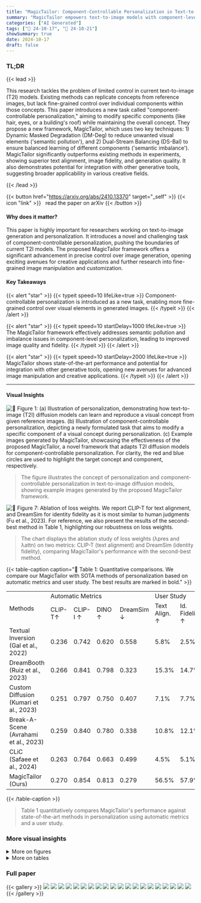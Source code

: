 ```yaml
---
title: "MagicTailor: Component-Controllable Personalization in Text-to-Image Diffusion Models"
summary: "MagicTailor empowers text-to-image models with component-level control, enabling precise customization of generated images by modifying specific visual elements."
categories: ["AI Generated"]
tags: ["🔖 24-10-17", "🤗 24-10-21"]
showSummary: true
date: 2024-10-17
draft: false
---
```


### TL;DR


{{< lead >}}

This research tackles the problem of limited control in current text-to-image (T2I) models.  Existing methods can replicate concepts from reference images, but lack fine-grained control over individual components within those concepts. This paper introduces a new task called "component-controllable personalization," aiming to modify specific components (like hair, eyes, or a building's roof) while maintaining the overall concept.  They propose a new framework, MagicTailor, which uses two key techniques: 1) Dynamic Masked Degradation (DM-Deg) to reduce unwanted visual elements ('semantic pollution'), and 2) Dual-Stream Balancing (DS-Bal) to ensure balanced learning of different components ('semantic imbalance').  MagicTailor significantly outperforms existing methods in experiments, showing superior text alignment, image fidelity, and generation quality.  It also demonstrates potential for integration with other generative tools, suggesting broader applicability in various creative fields.

{{< /lead >}}


{{< button href="https://arxiv.org/abs/2410.13370" target="_self" >}}
{{< icon "link" >}} &nbsp; read the paper on arXiv
{{< /button >}}

#### Why does it matter?
This paper is highly important for researchers working on text-to-image generation and personalization.  It introduces a novel and challenging task of component-controllable personalization, pushing the boundaries of current T2I models. The proposed MagicTailor framework offers a significant advancement in precise control over image generation, opening exciting avenues for creative applications and further research into fine-grained image manipulation and customization.
#### Key Takeaways

{{< alert "star" >}}
{{< typeit speed=10 lifeLike=true >}} Component-controllable personalization is introduced as a new task, enabling more fine-grained control over visual elements in generated images. {{< /typeit >}}
{{< /alert >}}

{{< alert "star" >}}
{{< typeit speed=10 startDelay=1000 lifeLike=true >}} The MagicTailor framework effectively addresses semantic pollution and imbalance issues in component-level personalization, leading to improved image quality and fidelity. {{< /typeit >}}
{{< /alert >}}

{{< alert "star" >}}
{{< typeit speed=10 startDelay=2000 lifeLike=true >}} MagicTailor shows state-of-the-art performance and potential for integration with other generative tools, opening new avenues for advanced image manipulation and creative applications. {{< /typeit >}}
{{< /alert >}}

------
#### Visual Insights



![](figures/figures_1_0.png "🔼 Figure 1: (a) Illustration of personalization, demonstrating how text-to-image (T2I) diffusion models can learn and reproduce a visual concept from given reference images. (b) Illustration of component-controllable personalization, depicting a newly formulated task that aims to modify a specific component of a visual concept during personalization. (c) Example images generated by MagicTailor, showcasing the effectiveness of the proposed MagicTailor, a novel framework that adapts T2I diffusion models for component-controllable personalization. For clarity, the red and blue circles are used to highlight the target concept and component, respectively.")

> The figure illustrates the concept of personalization and component-controllable personalization in text-to-image diffusion models, showing example images generated by the proposed MagicTailor framework.





![](charts/charts_8_0.png "🔼 Figure 7: Ablation of loss weights. We report CLIP-T for text alignment, and DreamSim for identity fidelity as it is most similar to human judgments (Fu et al., 2023). For reference, we also present the results of the second-best method in Table 1, highlighting our robustness on loss weights.")

> The chart displays the ablation study of loss weights (λpres and λattn) on two metrics: CLIP-T (text alignment) and DreamSim (identity fidelity), comparing MagicTailor's performance with the second-best method.





{{< table-caption caption="🔽 Table 1: Quantitative comparisons. We compare our MagicTailor with SOTA methods of personalization based on automatic metrics and user study. The best results are marked in bold." >}}
<table id='2' style='font-size:16px'><tr><td rowspan="2">Methods</td><td colspan="4">Automatic Metrics</td><td colspan="3">User Study</td></tr><tr><td>CLIP-T↑</td><td>CLIP-I ↑</td><td>DINO ↑</td><td>DreamSim ↓</td><td>Text Align. ↑</td><td>Id. Fidelity ↑</td><td>Gen. Quality ↑</td></tr><tr><td>Textual Inversion (Gal et al., 2022)</td><td>0.236</td><td>0.742</td><td>0.620</td><td>0.558</td><td>5.8%</td><td>2.5%</td><td>5.2%</td></tr><tr><td>DreamBooth (Ruiz et al., 2023)</td><td>0.266</td><td>0.841</td><td>0.798</td><td>0.323</td><td>15.3%</td><td>14.7%</td><td>12.5%</td></tr><tr><td>Custom Diffusion (Kumari et al., 2023)</td><td>0.251</td><td>0.797</td><td>0.750</td><td>0.407</td><td>7.1%</td><td>7.7%</td><td>9.8%</td></tr><tr><td>Break-A-Scene (Avrahami et al., 2023)</td><td>0.259</td><td>0.840</td><td>0.780</td><td>0.338</td><td>10.8%</td><td>12.1%</td><td>22.8%</td></tr><tr><td>CLiC (Safaee et al., 2024)</td><td>0.263</td><td>0.764</td><td>0.663</td><td>0.499</td><td>4.5%</td><td>5.1%</td><td>6.2%</td></tr><tr><td>MagicTailor (Ours)</td><td>0.270</td><td>0.854</td><td>0.813</td><td>0.279</td><td>56.5%</td><td>57.9%</td><td>43.4%</td></tr></table>{{< /table-caption >}}

> Table 1 quantitatively compares MagicTailor's performance against state-of-the-art methods in personalization using automatic metrics and a user study.



### More visual insights

<details>
<summary>More on figures
</summary>


![](figures/figures_3_0.png "🔼 Figure 2: Major challenges in component-controllable personalization. (a) Semantic pollution: (i) Undesired visual elements may inadvertently disturb the personalized concept. (ii) A simple mask-out strategy is ineffective and causes unintended compositions, whereas (iii) our DM-Deg effectively suppresses unwanted visual semantics, preventing such pollution. (b) Semantic imbalance: (i) Simultaneously learning the concept and component can lead to imbalance, resulting in concept or component distortion (here we present a case for the former). (ii) Our DS-Bal ensures balanced learning, enhancing personalization performance.")

> Figure 2 illustrates the two main challenges in component-controllable personalization: semantic pollution and semantic imbalance, showcasing how the proposed DM-Deg and DS-Bal methods address these issues.


![](figures/figures_3_1.png "🔼 Figure 1: (a) Illustration of personalization, demonstrating how text-to-image (T2I) diffusion models can learn and reproduce a visual concept from given reference images. (b) Illustration of component-controllable personalization, depicting a newly formulated task that aims to modify a specific component of a visual concept during personalization. (c) Example images generated by MagicTailor, showcasing the effectiveness of the proposed MagicTailor, a novel framework that adapts T2I diffusion models for component-controllable personalization. For clarity, the red and blue circles are used to highlight the target concept and component, respectively.")

> Figure 1 illustrates personalization and component-controllable personalization tasks, and provides example images generated by the proposed MagicTailor framework.


![](figures/figures_4_0.png "🔼 Figure 3: Pipeline overview of MagicTailor. Using reference images as the inputs, MagicTailor fine-tunes a T2I diffusion model to learn both the target concept and component, enabling the generation of images that seamlessly integrate the component into the concept. Two key techniques, Dynamic Masked Degradation (DM-Deg, see Section 3.2) and Dual-Stream Balancing (DS-Bal, see Section 3.3), address the challenges of semantic pollution and semantic imbalance, respectively. For clarity, only one image per concept/component is presented and the warm-up stage is not depicted.")

> The figure illustrates the MagicTailor pipeline, which uses reference images to fine-tune a text-to-image diffusion model, incorporating DM-Deg and DS-Bal to address semantic pollution and imbalance.


![](figures/figures_5_0.png "🔼 Figure 1: (a) Illustration of personalization, demonstrating how text-to-image (T2I) diffusion models can learn and reproduce a visual concept from given reference images. (b) Illustration of component-controllable personalization, depicting a newly formulated task that aims to modify a specific component of a visual concept during personalization. (c) Example images generated by MagicTailor, showcasing the effectiveness of the proposed MagicTailor, a novel framework that adapts T2I diffusion models for component-controllable personalization. For clarity, the red and blue circles are used to highlight the target concept and component, respectively.")

> This figure illustrates the concept of personalization and component-controllable personalization in text-to-image diffusion models, along with example images generated by the proposed MagicTailor framework.


![](figures/figures_6_0.png "🔼 Figure 1: (a) Illustration of personalization, demonstrating how text-to-image (T2I) diffusion models can learn and reproduce a visual concept from given reference images. (b) Illustration of component-controllable personalization, depicting a newly formulated task that aims to modify a specific component of a visual concept during personalization. (c) Example images generated by MagicTailor, showcasing the effectiveness of the proposed MagicTailor, a novel framework that adapts T2I diffusion models for component-controllable personalization. For clarity, the red and blue circles are used to highlight the target concept and component, respectively.")

> Figure 1 illustrates personalization and component-controllable personalization in text-to-image diffusion models, showing how MagicTailor modifies a visual concept's specific component.


![](figures/figures_6_1.png "🔼 Figure 5: Visualization of the learning process. (a) The vanilla learning paradigm lapses into overemphasizing the easier one. (b) DS-Bal effectively balances the learning of the concept and component.")

> Figure 5 visualizes how the Dual-Stream Balancing (DS-Bal) method effectively balances the learning of visual semantics for both concept and component, resolving the semantic imbalance issue.


![](figures/figures_7_0.png "🔼 Figure 6: Qualitative comparisons. We present images generated by MagicTailor and the compared methods for various domains. MagicTailor generally achieves promising text alignment, strong identity fidelity, and high generation quality. More results are provided in Appendix D.")

> Figure 6 shows a qualitative comparison of images generated by MagicTailor and other state-of-the-art methods across various domains, highlighting MagicTailor's superior performance in text alignment, identity preservation, and overall image quality.


![](figures/figures_9_0.png "🔼 Figure 1: (a) Illustration of personalization, demonstrating how text-to-image (T2I) diffusion models can learn and reproduce a visual concept from given reference images. (b) Illustration of component-controllable personalization, depicting a newly formulated task that aims to modify a specific component of a visual concept during personalization. (c) Example images generated by MagicTailor, showcasing the effectiveness of the proposed MagicTailor, a novel framework that adapts T2I diffusion models for component-controllable personalization. For clarity, the red and blue circles are used to highlight the target concept and component, respectively.")

> Figure 1 illustrates the concept of personalization in text-to-image diffusion models, showcasing how MagicTailor modifies a specific component of a visual concept during the process.


![](figures/figures_9_1.png "🔼 Figure 1: (a) Illustration of personalization, demonstrating how text-to-image (T2I) diffusion models can learn and reproduce a visual concept from given reference images. (b) Illustration of component-controllable personalization, depicting a newly formulated task that aims to modify a specific component of a visual concept during personalization. (c) Example images generated by MagicTailor, showcasing the effectiveness of the proposed MagicTailor, a novel framework that adapts T2I diffusion models for component-controllable personalization. For clarity, the red and blue circles are used to highlight the target concept and component, respectively.")

> The figure illustrates the task of personalization, component-controllable personalization, and example images generated by the proposed MagicTailor framework.


![](figures/figures_9_2.png "🔼 Figure 6: Qualitative comparisons. We present images generated by MagicTailor and the compared methods for various domains. MagicTailor generally achieves promising text alignment, strong identity fidelity, and high generation quality. More results are provided in Appendix D.")

> Figure 6 shows a qualitative comparison of images generated by MagicTailor and other state-of-the-art methods across various domains, highlighting MagicTailor's superior text alignment, identity preservation, and image quality.


![](figures/figures_10_0.png "🔼 Figure 3: Pipeline overview of MagicTailor. Using reference images as the inputs, MagicTailor fine-tunes a T2I diffusion model to learn both the target concept and component, enabling the generation of images that seamlessly integrate the component into the concept. Two key techniques, Dynamic Masked Degradation (DM-Deg, see Section 3.2) and Dual-Stream Balancing (DS-Bal, see Section 3.3), address the challenges of semantic pollution and semantic imbalance, respectively. For clarity, only one image per concept/component is presented and the warm-up stage is not depicted.")

> The figure illustrates the pipeline of MagicTailor, a framework that adapts T2I diffusion models for component-controllable personalization, highlighting its key techniques: Dynamic Masked Degradation (DM-Deg) and Dual-Stream Balancing (DS-Bal).


![](figures/figures_10_2.png "🔼 Figure 9: Enhancing other generative tools. MagicTailor can conveniently collaborate with a variety of generative tools that focus on other tasks, equipping them with an additional ability to control the concept's component in their pipelines.")

> The figure shows how MagicTailor can be integrated with other generative tools like ControlNet, CSGO, and InstantMesh to enhance their capabilities by adding component-controllable personalization.


![](figures/figures_10_3.png "🔼 Figure 1: (a) Illustration of personalization, demonstrating how text-to-image (T2I) diffusion models can learn and reproduce a visual concept from given reference images. (b) Illustration of component-controllable personalization, depicting a newly formulated task that aims to modify a specific component of a visual concept during personalization. (c) Example images generated by MagicTailor, showcasing the effectiveness of the proposed MagicTailor, a novel framework that adapts T2I diffusion models for component-controllable personalization. For clarity, the red and blue circles are used to highlight the target concept and component, respectively.")

> Figure 1 illustrates the concept of personalization and component-controllable personalization, showing how text-to-image diffusion models can learn and reproduce visual concepts, modify specific components, and generate example images using the proposed MagicTailor framework.


![](figures/figures_10_6.png "🔼 Figure 1: (a) Illustration of personalization, demonstrating how text-to-image (T2I) diffusion models can learn and reproduce a visual concept from given reference images. (b) Illustration of component-controllable personalization, depicting a newly formulated task that aims to modify a specific component of a visual concept during personalization. (c) Example images generated by MagicTailor, showcasing the effectiveness of the proposed MagicTailor, a novel framework that adapts T2I diffusion models for component-controllable personalization. For clarity, the red and blue circles are used to highlight the target concept and component, respectively.")

> Figure 1 illustrates the personalization and component-controllable personalization tasks, and shows example images generated by the proposed MagicTailor framework.


![](figures/figures_17_0.png "🔼 Figure 1: (a) Illustration of personalization, demonstrating how text-to-image (T2I) diffusion models can learn and reproduce a visual concept from given reference images. (b) Illustration of component-controllable personalization, depicting a newly formulated task that aims to modify a specific component of a visual concept during personalization. (c) Example images generated by MagicTailor, showcasing the effectiveness of the proposed MagicTailor, a novel framework that adapts T2I diffusion models for component-controllable personalization. For clarity, the red and blue circles are used to highlight the target concept and component, respectively.")

> Figure 1 illustrates personalization and component-controllable personalization, and provides example images generated by MagicTailor, highlighting the target concept and component.


![](figures/figures_17_1.png "🔼 Figure 8: (a) Decoupled generation. MagicTailor can also separately generate the target concept and component, enriching prospective combinations. (b) Controlling multiple components. MagicTailor shows the potential to handle more than one component, highlighting its effectiveness.")

> Figure 8 demonstrates MagicTailor's ability to generate concepts and components separately and to control multiple components simultaneously.


![](figures/figures_17_2.png "🔼 Figure 4: Motivation of dynamic intensity. (a) Fixed intensity (ad = 0.5 here) could cause noisy generated images. (b) Our dynamic intensity helps to mitigate noise memorization.")

> The figure illustrates the benefit of using dynamic intensity in the DM-Deg process to mitigate noise memorization during image generation.


![](figures/figures_17_3.png "🔼 Figure 1: (a) Illustration of personalization, demonstrating how text-to-image (T2I) diffusion models can learn and reproduce a visual concept from given reference images. (b) Illustration of component-controllable personalization, depicting a newly formulated task that aims to modify a specific component of a visual concept during personalization. (c) Example images generated by MagicTailor, showcasing the effectiveness of the proposed MagicTailor, a novel framework that adapts T2I diffusion models for component-controllable personalization. For clarity, the red and blue circles are used to highlight the target concept and component, respectively.")

> The figure illustrates the concept of personalization and component-controllable personalization in text-to-image diffusion models, showing how MagicTailor modifies a specific component of a visual concept during personalization.


![](figures/figures_17_4.png "🔼 Figure 1: (a) Illustration of personalization, demonstrating how text-to-image (T2I) diffusion models can learn and reproduce a visual concept from given reference images. (b) Illustration of component-controllable personalization, depicting a newly formulated task that aims to modify a specific component of a visual concept during personalization. (c) Example images generated by MagicTailor, showcasing the effectiveness of the proposed MagicTailor, a novel framework that adapts T2I diffusion models for component-controllable personalization. For clarity, the red and blue circles are used to highlight the target concept and component, respectively.")

> Figure 1 illustrates personalization, component-controllable personalization, and example images generated by MagicTailor to showcase its effectiveness in adapting text-to-image diffusion models for component-controllable personalization.


![](figures/figures_17_5.png "🔼 Figure 1: (a) Illustration of personalization, demonstrating how text-to-image (T2I) diffusion models can learn and reproduce a visual concept from given reference images. (b) Illustration of component-controllable personalization, depicting a newly formulated task that aims to modify a specific component of a visual concept during personalization. (c) Example images generated by MagicTailor, showcasing the effectiveness of the proposed MagicTailor, a novel framework that adapts T2I diffusion models for component-controllable personalization. For clarity, the red and blue circles are used to highlight the target concept and component, respectively.")

> Figure 1 illustrates the concept of personalization in text-to-image diffusion models and introduces a new task, component-controllable personalization, showing examples of images generated by the proposed MagicTailor framework.


![](figures/figures_18_0.png "🔼 Figure 1: (a) Illustration of personalization, demonstrating how text-to-image (T2I) diffusion models can learn and reproduce a visual concept from given reference images. (b) Illustration of component-controllable personalization, depicting a newly formulated task that aims to modify a specific component of a visual concept during personalization. (c) Example images generated by MagicTailor, showcasing the effectiveness of the proposed MagicTailor, a novel framework that adapts T2I diffusion models for component-controllable personalization. For clarity, the red and blue circles are used to highlight the target concept and component, respectively.")

> Figure 1 illustrates personalization, component-controllable personalization, and example images generated by the MagicTailor model, highlighting its effectiveness in component-controllable personalization.


![](figures/figures_18_1.png "🔼 Figure 1: (a) Illustration of personalization, demonstrating how text-to-image (T2I) diffusion models can learn and reproduce a visual concept from given reference images. (b) Illustration of component-controllable personalization, depicting a newly formulated task that aims to modify a specific component of a visual concept during personalization. (c) Example images generated by MagicTailor, showcasing the effectiveness of the proposed MagicTailor, a novel framework that adapts T2I diffusion models for component-controllable personalization. For clarity, the red and blue circles are used to highlight the target concept and component, respectively.")

> The figure illustrates the tasks of personalization and component-controllable personalization in text-to-image diffusion models and shows example images generated by the proposed MagicTailor framework.


![](figures/figures_18_2.png "🔼 Figure 1: (a) Illustration of personalization, demonstrating how text-to-image (T2I) diffusion models can learn and reproduce a visual concept from given reference images. (b) Illustration of component-controllable personalization, depicting a newly formulated task that aims to modify a specific component of a visual concept during personalization. (c) Example images generated by MagicTailor, showcasing the effectiveness of the proposed MagicTailor, a novel framework that adapts T2I diffusion models for component-controllable personalization. For clarity, the red and blue circles are used to highlight the target concept and component, respectively.")

> The figure illustrates the concepts of personalization and component-controllable personalization in text-to-image diffusion models, and shows example images generated by the proposed MagicTailor framework.


![](figures/figures_18_3.png "🔼 Figure 1: (a) Illustration of personalization, demonstrating how text-to-image (T2I) diffusion models can learn and reproduce a visual concept from given reference images. (b) Illustration of component-controllable personalization, depicting a newly formulated task that aims to modify a specific component of a visual concept during personalization. (c) Example images generated by MagicTailor, showcasing the effectiveness of the proposed MagicTailor, a novel framework that adapts T2I diffusion models for component-controllable personalization. For clarity, the red and blue circles are used to highlight the target concept and component, respectively.")

> Figure 1 illustrates personalization, component-controllable personalization, and example images generated by MagicTailor, highlighting its effectiveness in adapting T2I diffusion models for component-controllable personalization.


![](figures/figures_18_4.png "🔼 Figure 1: (a) Illustration of personalization, demonstrating how text-to-image (T2I) diffusion models can learn and reproduce a visual concept from given reference images. (b) Illustration of component-controllable personalization, depicting a newly formulated task that aims to modify a specific component of a visual concept during personalization. (c) Example images generated by MagicTailor, showcasing the effectiveness of the proposed MagicTailor, a novel framework that adapts T2I diffusion models for component-controllable personalization. For clarity, the red and blue circles are used to highlight the target concept and component, respectively.")

> Figure 1 illustrates personalization, component-controllable personalization, and example images generated by MagicTailor to demonstrate its effectiveness in adapting T2I diffusion models for component-controllable personalization.


![](figures/figures_18_5.png "🔼 Figure 1: (a) Illustration of personalization, demonstrating how text-to-image (T2I) diffusion models can learn and reproduce a visual concept from given reference images. (b) Illustration of component-controllable personalization, depicting a newly formulated task that aims to modify a specific component of a visual concept during personalization. (c) Example images generated by MagicTailor, showcasing the effectiveness of the proposed MagicTailor, a novel framework that adapts T2I diffusion models for component-controllable personalization. For clarity, the red and blue circles are used to highlight the target concept and component, respectively.")

> The figure illustrates the concept of personalization in text-to-image diffusion models, showing how to modify a specific component of a visual concept using reference images, and provides example images generated by the proposed MagicTailor framework.


![](figures/figures_19_0.png "🔼 Figure 1: (a) Illustration of personalization, demonstrating how text-to-image (T2I) diffusion models can learn and reproduce a visual concept from given reference images. (b) Illustration of component-controllable personalization, depicting a newly formulated task that aims to modify a specific component of a visual concept during personalization. (c) Example images generated by MagicTailor, showcasing the effectiveness of the proposed MagicTailor, a novel framework that adapts T2I diffusion models for component-controllable personalization. For clarity, the red and blue circles are used to highlight the target concept and component, respectively.")

> The figure illustrates the concept of personalization and component-controllable personalization in text-to-image diffusion models, showing example images generated by the proposed MagicTailor framework.


![](figures/figures_19_1.png "🔼 Figure 1: (a) Illustration of personalization, demonstrating how text-to-image (T2I) diffusion models can learn and reproduce a visual concept from given reference images. (b) Illustration of component-controllable personalization, depicting a newly formulated task that aims to modify a specific component of a visual concept during personalization. (c) Example images generated by MagicTailor, showcasing the effectiveness of the proposed MagicTailor, a novel framework that adapts T2I diffusion models for component-controllable personalization. For clarity, the red and blue circles are used to highlight the target concept and component, respectively.")

> Figure 1 illustrates personalization, component-controllable personalization, and example images generated by the proposed MagicTailor framework.


![](figures/figures_19_2.png "🔼 Figure 1: (a) Illustration of personalization, demonstrating how text-to-image (T2I) diffusion models can learn and reproduce a visual concept from given reference images. (b) Illustration of component-controllable personalization, depicting a newly formulated task that aims to modify a specific component of a visual concept during personalization. (c) Example images generated by MagicTailor, showcasing the effectiveness of the proposed MagicTailor, a novel framework that adapts T2I diffusion models for component-controllable personalization. For clarity, the red and blue circles are used to highlight the target concept and component, respectively.")

> The figure illustrates the concept of personalization and component-controllable personalization in text-to-image diffusion models, showing examples of images generated by the proposed MagicTailor framework.


![](figures/figures_19_3.png "🔼 Figure 1: (a) Illustration of personalization, demonstrating how text-to-image (T2I) diffusion models can learn and reproduce a visual concept from given reference images. (b) Illustration of component-controllable personalization, depicting a newly formulated task that aims to modify a specific component of a visual concept during personalization. (c) Example images generated by MagicTailor, showcasing the effectiveness of the proposed MagicTailor, a novel framework that adapts T2I diffusion models for component-controllable personalization. For clarity, the red and blue circles are used to highlight the target concept and component, respectively.")

> Figure 1 illustrates the concept of personalization in text-to-image diffusion models, showing how to modify specific components of a visual concept using reference images and the results generated by the proposed MagicTailor framework.


![](figures/figures_19_4.png "🔼 Figure 1: (a) Illustration of personalization, demonstrating how text-to-image (T2I) diffusion models can learn and reproduce a visual concept from given reference images. (b) Illustration of component-controllable personalization, depicting a newly formulated task that aims to modify a specific component of a visual concept during personalization. (c) Example images generated by MagicTailor, showcasing the effectiveness of the proposed MagicTailor, a novel framework that adapts T2I diffusion models for component-controllable personalization. For clarity, the red and blue circles are used to highlight the target concept and component, respectively.")

> The figure illustrates the concept of personalization and component-controllable personalization in text-to-image diffusion models, showing examples of images generated by the proposed MagicTailor framework.


![](figures/figures_19_5.png "🔼 Figure 1: (a) Illustration of personalization, demonstrating how text-to-image (T2I) diffusion models can learn and reproduce a visual concept from given reference images. (b) Illustration of component-controllable personalization, depicting a newly formulated task that aims to modify a specific component of a visual concept during personalization. (c) Example images generated by MagicTailor, showcasing the effectiveness of the proposed MagicTailor, a novel framework that adapts T2I diffusion models for component-controllable personalization. For clarity, the red and blue circles are used to highlight the target concept and component, respectively.")

> Figure 1 illustrates the concept of personalization in text-to-image diffusion models, showing how to modify specific components of a visual concept during personalization using the proposed MagicTailor framework.


![](figures/figures_19_6.png "🔼 Figure 1: (a) Illustration of personalization, demonstrating how text-to-image (T2I) diffusion models can learn and reproduce a visual concept from given reference images. (b) Illustration of component-controllable personalization, depicting a newly formulated task that aims to modify a specific component of a visual concept during personalization. (c) Example images generated by MagicTailor, showcasing the effectiveness of the proposed MagicTailor, a novel framework that adapts T2I diffusion models for component-controllable personalization. For clarity, the red and blue circles are used to highlight the target concept and component, respectively.")

> Figure 1 illustrates personalization and component-controllable personalization in text-to-image diffusion models, and shows example images generated by the proposed MagicTailor framework.


![](figures/figures_19_7.png "🔼 Figure 3: Pipeline overview of MagicTailor. Using reference images as the inputs, MagicTailor fine-tunes a T2I diffusion model to learn both the target concept and component, enabling the generation of images that seamlessly integrate the component into the concept. Two key techniques, Dynamic Masked Degradation (DM-Deg, see Section 3.2) and Dual-Stream Balancing (DS-Bal, see Section 3.3), address the challenges of semantic pollution and semantic imbalance, respectively. For clarity, only one image per concept/component is presented and the warm-up stage is not depicted.")

> The figure illustrates the MagicTailor pipeline, which fine-tunes a text-to-image diffusion model to learn and integrate a target concept and its component using Dynamic Masked Degradation and Dual-Stream Balancing to address semantic pollution and imbalance.


![](figures/figures_19_8.png "🔼 Figure 1: (a) Illustration of personalization, demonstrating how text-to-image (T2I) diffusion models can learn and reproduce a visual concept from given reference images. (b) Illustration of component-controllable personalization, depicting a newly formulated task that aims to modify a specific component of a visual concept during personalization. (c) Example images generated by MagicTailor, showcasing the effectiveness of the proposed MagicTailor, a novel framework that adapts T2I diffusion models for component-controllable personalization. For clarity, the red and blue circles are used to highlight the target concept and component, respectively.")

> Figure 1 illustrates personalization and component-controllable personalization in text-to-image diffusion models, including examples of images generated by MagicTailor.


![](figures/figures_19_9.png "🔼 Figure 1: (a) Illustration of personalization, demonstrating how text-to-image (T2I) diffusion models can learn and reproduce a visual concept from given reference images. (b) Illustration of component-controllable personalization, depicting a newly formulated task that aims to modify a specific component of a visual concept during personalization. (c) Example images generated by MagicTailor, showcasing the effectiveness of the proposed MagicTailor, a novel framework that adapts T2I diffusion models for component-controllable personalization. For clarity, the red and blue circles are used to highlight the target concept and component, respectively.")

> The figure illustrates the concept of personalization and component-controllable personalization in text-to-image diffusion models, showing examples of images generated by the proposed MagicTailor framework.


![](figures/figures_20_0.png "🔼 Figure 14: More qualitative comparisons. We present images generated by our MagicTailor and SOTA methods of personalization for various domains including characters, animation, buildings, objects, and animals. MagicTailor generally achieves promising text alignment, strong identity fidelity, and high generation quality.")

> Figure 14 presents a qualitative comparison of image generation results from MagicTailor and other state-of-the-art methods across various domains, showcasing MagicTailor's superior performance in terms of text alignment, identity preservation, and overall image quality.


</details>




<details>
<summary>More on tables
</summary>


{{< table-caption caption="🔽 Table 1: Quantitative comparisons. We compare our MagicTailor with SOTA methods of personalization based on automatic metrics and user study. The best results are marked in bold." >}}
<table id='1' style='font-size:18px'><tr><td colspan="11">Table 2: Ablation of key techniques. Our DM- Table 4: Ablation of DM-Deg. We compare Deg and DS-Bal effectively contribute to a supe- DM-Deg with its variants and the mask-out strat- rior performance trade-off. egy. Our DM-Deg attains superior overall perfor-</td></tr><tr><td>DM-Deg DS-Bal</td><td></td><td>CLIP-T↑</td><td>CLIP-I ↑</td><td colspan="2">DINO ↑ DreamSim ↓</td><td>mance on text alignment and identity fidelity.</td><td></td><td></td><td></td><td></td></tr><tr><td></td><td>0.275</td><td>0.837</td><td>0.798</td><td colspan="2">0.317</td><td>Intensity Variants</td><td>CLIP-T↑</td><td>CLIP-I↑</td><td>DINO ↑</td><td>DreamSim ↓</td></tr><tr><td></td><td>0.276</td><td>0.848</td><td>0.809</td><td colspan="2">0.294</td><td>Mask-Out Startegy</td><td>0.270</td><td>0.818</td><td>0.760</td><td>0.375</td></tr><tr><td></td><td>0.270</td><td>0.845</td><td>0.802</td><td colspan="2">0.304</td><td></td><td></td><td></td><td></td><td></td></tr><tr><td>V</td><td>0.270</td><td>0.854</td><td>0.813</td><td colspan="2">0.279</td><td>Fixed (a = 0.4)</td><td>0.270 0.271</td><td>0.849</td><td>0.800</td><td>0.297 0.310</td></tr><tr><td colspan="6">Table 3: Ablation of DS-Bal. We compare DS- Bal with its variants, showing its excellence.</td><td>Fixed (a = 0.6)</td><td>0.271</td><td>0.845 0.846</td><td>0.794 0.796</td><td>0.305</td></tr><tr><td colspan="6"></td><td>Fixed (a = 0.8) Linear (Ascent)</td><td>0.270</td><td>0.846</td><td>0.797</td><td>0.307</td></tr><tr><td>U-Net Variants</td><td>CLIP-T↑</td><td>CLIP-I ↑</td><td>DINO ↑</td><td colspan="2">DreamSim ↓</td><td>Linear (Descent)</td><td>0.261</td><td>0.851</td><td>0.802</td><td>0.300</td></tr><tr><td>Fixed (B = 0)</td><td>0.268</td><td>0.850</td><td>0.803</td><td colspan="2">0.293</td><td>Dynamic (Y = 8)</td><td>0.266</td><td>0.850</td><td>0.806</td><td>0.289</td></tr><tr><td>Fixed (B = 1)</td><td>0.270</td><td>0.851</td><td>0.808</td><td colspan="2">0.286</td><td></td><td></td><td></td><td></td><td></td></tr><tr><td>Momentum (B = 0.5)</td><td>0.268</td><td>0.850</td><td>0.805</td><td colspan="2">0.290</td><td>Dynamic (Y = 16)</td><td>0.268</td><td>0.854</td><td>0.813</td><td>0.282</td></tr><tr><td>Momentum (B = 0.9)</td><td>0.269</td><td>0.850</td><td>0.808</td><td colspan="2">0.288</td><td>Dynamic (Y = 64)</td><td>0.271</td><td>0.852</td><td>0.812</td><td>0.283</td></tr><tr><td>Momentum (Ours)</td><td>0.270</td><td>0.854</td><td>0.813</td><td colspan="2">0.279</td><td>Dynamic (Ours)</td><td>0.270</td><td>0.854</td><td>0.813</td><td>0.279</td></tr></table>{{< /table-caption >}}

> Table 1 quantitatively compares MagicTailor against state-of-the-art methods for personalization using both automatic metrics and a user study.


{{< table-caption caption="🔽 Table 1: Quantitative comparisons. We compare MagicTailor with SOTA methods of personalization based on automatic metrics and user study. The best results are marked in bold." >}}
<table id='2' style='font-size:14px'><tr><td>Recontextualization</td><td>Restylization</td></tr><tr><td>' <placeholder>, on the beach" ' ' <placeholder>, in the snow" " <placeholder>, at night" <placeholder>, in autumn"</td><td>"<placeholder>, watercolor painting" · <placeholder>, Ukiyo-e painting" ' <placeholder>, in Pixel Art style" "<placeholder>, in Von Gogh style" ' ' <placeholder>, in a comic book"</td></tr><tr><td>' <placeholder>, in the jungle" Interaction</td><td>Property Modification</td></tr><tr><td><placeholder>, with clouds in the background" <placeholder>, with flowers in the background"</td><td>"<placeholder>, from 3D rendering" "<placeholder>, in a far view" in a close view"</td></tr><tr><td><placeholder>, near the Eiffel Tower" <placeholder>, on top of water" <placeholder>, in front of the Mount Fuji"</td><td><placeholder>, <placeholder>, made of clay" <placeholder>, made of plastic"</td></tr></table>{{< /table-caption >}}

> Table 1 quantitatively compares MagicTailor's performance against other state-of-the-art personalization methods using automatic metrics and a user study.


{{< table-caption caption="🔽 Table 2: Ablation of key techniques. Our DM-Deg and DS-Bal effectively contribute to a superior performance trade-off." >}}
<table id='22' style='font-size:18px'><tr><td>Warm-up Variants</td><td>CLIP-T↑</td><td>CLIP-I↑</td><td>DINO ↑</td><td>DreamSim ↓</td></tr><tr><td>w/o Warm-up</td><td>0.272</td><td>0.844</td><td>0.793</td><td>0.320</td></tr><tr><td>w/ Warm-up (Ours)</td><td>0.270</td><td>0.854</td><td>0.813</td><td>0.279</td></tr></table>{{< /table-caption >}}

> Table 2 shows the ablation study of the two key techniques, Dynamic Masked Degradation (DM-Deg) and Dual-Stream Balancing (DS-Bal), demonstrating their effectiveness in improving the performance of the MagicTailor model.


</details>


### Full paper

{{< gallery >}}
<img src="paper_images/1.png" class="grid-w50 md:grid-w33 xl:grid-w25" />
<img src="paper_images/2.png" class="grid-w50 md:grid-w33 xl:grid-w25" />
<img src="paper_images/3.png" class="grid-w50 md:grid-w33 xl:grid-w25" />
<img src="paper_images/4.png" class="grid-w50 md:grid-w33 xl:grid-w25" />
<img src="paper_images/5.png" class="grid-w50 md:grid-w33 xl:grid-w25" />
<img src="paper_images/6.png" class="grid-w50 md:grid-w33 xl:grid-w25" />
<img src="paper_images/7.png" class="grid-w50 md:grid-w33 xl:grid-w25" />
<img src="paper_images/8.png" class="grid-w50 md:grid-w33 xl:grid-w25" />
<img src="paper_images/9.png" class="grid-w50 md:grid-w33 xl:grid-w25" />
<img src="paper_images/10.png" class="grid-w50 md:grid-w33 xl:grid-w25" />
<img src="paper_images/11.png" class="grid-w50 md:grid-w33 xl:grid-w25" />
<img src="paper_images/12.png" class="grid-w50 md:grid-w33 xl:grid-w25" />
<img src="paper_images/13.png" class="grid-w50 md:grid-w33 xl:grid-w25" />
<img src="paper_images/14.png" class="grid-w50 md:grid-w33 xl:grid-w25" />
<img src="paper_images/15.png" class="grid-w50 md:grid-w33 xl:grid-w25" />
<img src="paper_images/16.png" class="grid-w50 md:grid-w33 xl:grid-w25" />
<img src="paper_images/17.png" class="grid-w50 md:grid-w33 xl:grid-w25" />
<img src="paper_images/18.png" class="grid-w50 md:grid-w33 xl:grid-w25" />
<img src="paper_images/19.png" class="grid-w50 md:grid-w33 xl:grid-w25" />
<img src="paper_images/20.png" class="grid-w50 md:grid-w33 xl:grid-w25" />
{{< /gallery >}}